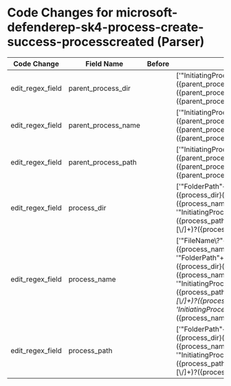 # Code Changes for microsoft-defenderep-sk4-process-create-success-processcreated (Parser)

| Code Change | Field Name | Before | After |
|-------------|------------|--------|-------|
| edit_regex_field | parent_process_dir |  | ['"InitiatingProcessParentFileName":"({parent_process_path}({parent_process_dir}[^"]+[\\\/]+)?({parent_process_name}[^"\\\/]+))"'] |
| edit_regex_field | parent_process_name |  | ['"InitiatingProcessParentFileName":"({parent_process_path}({parent_process_dir}[^"]+[\\\/]+)?({parent_process_name}[^"\\\/]+))"'] |
| edit_regex_field | parent_process_path |  | ['"InitiatingProcessParentFileName":"({parent_process_path}({parent_process_dir}[^"]+[\\\/]+)?({parent_process_name}[^"\\\/]+))"'] |
| edit_regex_field | process_dir |  | ['"FolderPath"+:"+({process_path}({process_dir}(\w:)?(?:[^:\]]+)?[\\\/])?({process_name}[^\\\/"\]]+?))"', '"InitiatingProcessFolderPath"+:\s*"+({process_path}({process_dir}[^"]*?[\\\/]+)?({process_name}[^"\\\/]+?))"'] |
| edit_regex_field | process_name |  | ['"FileName\\?"+:\s*\\?"+({process_name}[^"]+?)\\?,"', '"FolderPath"+:"+({process_path}({process_dir}(\w:)?(?:[^:\]]+)?[\\\/])?({process_name}[^\\\/"\]]+?))"', '"InitiatingProcessFolderPath"+:\s*"+({process_path}({process_dir}[^"]*?[\\\/]+)?({process_name}[^"\\\/]+?))"', 'InitiatingProcessFileName\\?"+:\s*\\?"+({process_name}[^"\\\/]+?)\\?"'] |
| edit_regex_field | process_path |  | ['"FolderPath"+:"+({process_path}({process_dir}(\w:)?(?:[^:\]]+)?[\\\/])?({process_name}[^\\\/"\]]+?))"', '"InitiatingProcessFolderPath"+:\s*"+({process_path}({process_dir}[^"]*?[\\\/]+)?({process_name}[^"\\\/]+?))"'] |
